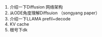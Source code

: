 1. 介绍一下Diffusion 网络架构
2. 从ODE角度理解Diffsuion （songyang paper）
3. 介绍一下LLAMA prefil+decode
4. KV cache
5. 根号下dk

